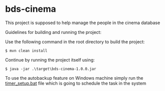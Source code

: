 # bds-cinema
This project is supposed to help manage the people in the cinema database

Guidelines for building and running the project:

Use the following command in the root directory to build the project:
```
$ mvn clean install
```
Continue by running the project itself using:
```
$ java -jar .\target\bds-cinema-1.0.0.jar
```

To use the autobackup feature on Windows machine simply run the [timer_setup.bat](https://github.com/Karlass1/bds-cinema/blob/main/backup/timer_setup.bat) file which is going to schedule the task in the system
